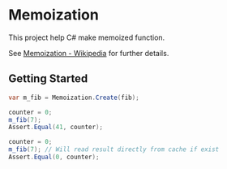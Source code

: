 # Memoization #

This project help C# make memoized function.

See [Memoization - Wikipedia](https://en.wikipedia.org/wiki/Memoization) for further details.

## Getting Started ##

```csharp
var m_fib = Memoization.Create(fib);

counter = 0;
m_fib(7);
Assert.Equal(41, counter);

counter = 0;
m_fib(7); // Will read result directly from cache if exist
Assert.Equal(0, counter);
```
